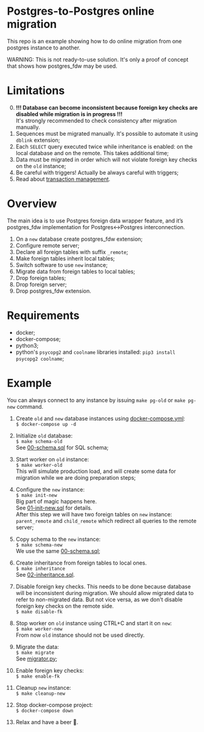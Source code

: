 # Postgres-to-Postgres online migration

This repo is an example showing how to do online migration from one postgres
instance to another.

WARNING: This is not ready-to-use solution. It's only a proof of concept that
shows how postgres_fdw may be used.

# Limitations

0. **!!! Database can become inconsistent because foreign key
   checks are disabled while migration is in progress !!!**\
   It's strongly recommended to check consistency after migration manually.
1. Sequences must be migrated manually. It's possible to automate
   it using `dblink` extension;
2. Each `SELECT` query executed twice while inheritance
   is enabled: on the local database and on the remote. This takes additional time;
3. Data must be migrated in order which will not violate
   foreign key checks on the `old` instance;
4. Be careful with triggers! Actually be always careful with triggers;
5. Read about [transaction management](https://www.postgresql.org/docs/13/postgres-fdw.html#id-1.11.7.42.12).

# Overview

The main idea is to use Postgres foreign data wrapper feature, and
it’s postgres_fdw implementation for Postgres<->Postgres interconnection.

1. On a `new` database create postgres_fdw extension;
2. Configure remote server;
3. Declare all foreign tables with suffix `_remote`;
5. Make foreign tables inherit local tables;
6. Switch software to use `new` instance;
7. Migrate data from foreign tables to local tables;
8. Drop foreign tables;
9. Drop foreign server;
10. Drop postgres_fdw extension.

# Requirements

- docker;
- docker-compose;
- python3;
- python's `psycopg2` and `coolname` libraries installed: `pip3 install psycopg2 coolname`;

# Example

You can always connect to any instance by issuing `make pg-old` or `make pg-new` command.

1. Create `old` and `new` database instances using [docker-compose.yml](docker-compose.yml):\
   `$ docker-compose up -d`

2. Initialize `old` database:\
   `$ make schema-old`\
   See [00-schema.sql](00-schema.sql) for SQL schema;
   
3. Start worker on `old` instance:\
   `$ make worker-old`\
   This will simulate production load, and will create
   some data for migration while we are doing preparation steps;
   
4. Configure the `new` instance:\
   `$ make init-new`\
   Big part of magic happens here.\
   See [01-init-new.sql](01-init-new.sql) for details.\
   After this step we will have two foreign tables on `new` instance: `parent_remote` and
   `child_remote` which redirect all queries to the remote server;
   
5. Copy schema to the `new` instance:\
   `$ make schema-new`\
   We use the same [00-schema.sql](00-schema.sql);
   
6. Create inheritance from foreign tables to local ones.\
   `$ make inheritance`\
   See [02-inheritance.sql](02-inheritance.sql).

7. Disable foreign key checks. This needs to be done because database
   will be inconsistent during migration. We should allow migrated data to refer
   to non-migrated data. But not vice versa, as we don't disable foreign key checks on
   the remote side.\
   `$ make disable-fk`

7. Stop worker on `old` instance using CTRL+C and start it on `new`:\
   `$ make worker-new`\
   From now `old` instance should not be used directly.

8. Migrate the data:\
   `$ make migrate`\
   See [migrator.py](migrator.py);

9. Enable foreign key checks:\
   `$ make enable-fk`

9. Cleanup `new` instance:\
   `$ make cleanup-new`
   
10. Stop docker-compose project:\
   `$ docker-compose down`

11. Relax and have a beer 🍺.
